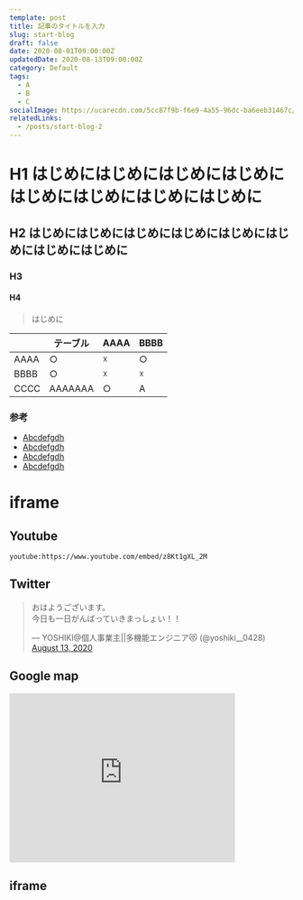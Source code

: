 ```yaml
---
template: post
title: 記事のタイトルを入力
slug: start-blog
draft: false
date: 2020-08-01T09:00:00Z
updatedDate: 2020-08-13T09:00:00Z
category: Default
tags:
  - A
  - B
  - C
socialImage: https://ucarecdn.com/5cc87f9b-f6e9-4a55-96dc-ba6eeb31467c/
relatedLinks:
  - /posts/start-blog-2
---
```


# H1 はじめにはじめにはじめにはじめにはじめにはじめにはじめにはじめに
## H2 はじめにはじめにはじめにはじめにはじめにはじめにはじめにはじめに
### H3 
#### H4 

> はじめに

|  | テーブル | AAAA | BBBB |
| --- | --- | --- | --- |
| AAAA | ○ | ☓ | ○ |
| BBBB | ○ | ☓ | ☓ |
| CCCC | AAAAAAA | ○ | A |

### 参考

- [Abcdefgdh](https://example.com)
- [Abcdefgdh](https://example.com)
- [Abcdefgdh](https://example.com)
- [Abcdefgdh](https://example.com)

# iframe
## Youtube

`youtube:https://www.youtube.com/embed/z8Kt1gXL_2M`

## Twitter

<blockquote class="twitter-tweet"><p lang="ja" dir="ltr">おはようございます。<br>今日も一日がんばっていきまっしょい！！</p>&mdash; YOSHIKI@個人事業主||多機能エンジニア😻 (@yoshiki__0428) <a href="https://twitter.com/yoshiki__0428/status/1293726922195664896?ref_src=twsrc%5Etfw">August 13, 2020</a></blockquote> 

## Google map

<iframe src="https://www.google.com/maps/embed?pb=!1m18!1m12!1m3!1d3245.644568015584!2d139.71388441524954!3d35.562479380222136!2m3!1f0!2f0!3f0!3m2!1i1024!2i768!4f13.1!3m3!1m2!1s0x6018605c7d36112d%3A0x7917a5db91f2f193!2z6JKy55Sw6aeF!5e0!3m2!1sja!2sjp!4v1597333241156!5m2!1sja!2sjp" width="400" height="300" frameborder="0" style="border:0;" allowfullscreen="" aria-hidden="false" tabindex="0"></iframe>

## iframe

<div class="iframely-embed"><div class="iframely-responsive" style="height: 140px; padding-bottom: 0;"><a href="https://tech-blog.yoshikiohashi.dev/" data-iframely-url="//cdn.iframe.ly/api/iframe?url=https%3A%2F%2Ftech-blog.yoshikiohashi.dev%2F&amp;key=4672f5d28011347a2549354aa5d0123d"></a></div></div>
